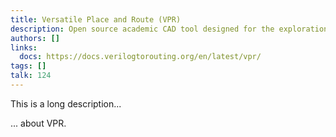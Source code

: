 ```yaml
---
title: Versatile Place and Route (VPR)
description: Open source academic CAD tool designed for the exploration of new FPGA architectures and CAD algorithms, at the packing, placement and routing phases of the CAD flow
authors: []
links:
  docs: https://docs.verilogtorouting.org/en/latest/vpr/
tags: []
talk: 124
---
```


This is a long description...
<!--more-->
... about VPR.
